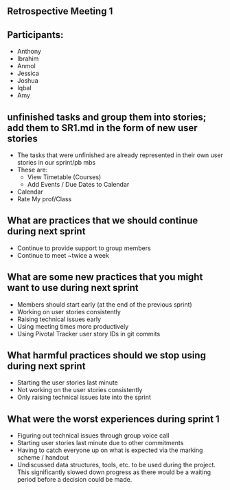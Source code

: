 ## Retrospective Meeting 1

## Participants:

- Anthony
- Ibrahim
- Anmol
- Jessica
- Joshua
- Iqbal
- Amy

## unfinished tasks and group them into stories; add them to SR1.md in the form of new user stories

- The tasks that were unfinished are already represented in their own user stories in our sprint/pb mbs
- These are:
	- View Timetable (Courses)
	- Add Events / Due Dates to Calendar
- Calendar
- Rate My prof/Class

## What are practices that we should continue during next sprint

- Continue to provide support to group members
- Continue to meet ~twice a week

## What are some new practices that you might want to use during next sprint

- Members should start early (at the end of the previous sprint)
- Working on user stories consistently
- Raising technical issues early 
- Using meeting times more productively
- Using Pivotal Tracker user story IDs in git commits

## What harmful practices should we stop using during next sprint

- Starting the user stories last minute
- Not working on the user stories consistently 
- Only raising technical issues late into the sprint 

## What were the worst experiences during sprint 1

- Figuring out technical issues through group voice call
- Starting user stories last minute due to other commitments
- Having to catch everyone up on what is expected via the marking scheme / handout
- Undiscussed data structures, tools, etc. to be used during the project. This significantly slowed down progress as there would be a waiting period before a decision could be made. 
